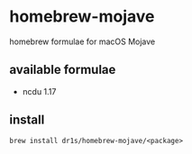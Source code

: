 # homebrew-mojave
homebrew formulae for macOS Mojave

## available formulae

* ncdu 1.17

## install

    brew install dr1s/homebrew-mojave/<package>
